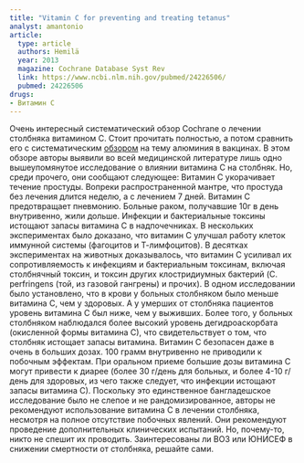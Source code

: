 ```yaml
---
title: "Vitamin C for preventing and treating tetanus"
analyst: amantonio
article:
  type: article
  authors: Hemilä
  year: 2013
  magazine: Cochrane Database Syst Rev
  link: https://www.ncbi.nlm.nih.gov/pubmed/24226506/
  pubmed: 24226506
drugs:
- Витамин C
---
```


Очень интересный систематический обзор Cochrane о лечении столбняка витамином С. Стоит прочитать полностью, а потом сравнить его с систематическим [обзором](https://www.ncbi.nlm.nih.gov/pubmed/14871632) на тему алюминия в вакцинах.
В этом обзоре авторы выявили во всей медицинской литературе лишь одно вышеупомянутое исследование о влиянии витамина С на столбняк.
Но, среди прочего, они сообщают следующее:
Витамин С укорачивает течение простуды. Вопреки распространенной мантре, что простуда без лечения длится неделю, а с лечением 7 дней.
Витамин С предотвращает пневмонию.
Больные раком, получавшие 10г в день внутривенно, жили дольше.
Инфекции и бактериальные токсины истощают запасы витамина С в надпочечниках. В нескольких экспериментах было доказано, что витамин С улучшал работу клеток иммунной системы (фагоцитов и Т-лимфоцитов).
В десятках экспериментах на животных доказывалось, что витамин С усиливал их сопротивляемость к инфекциям и бактериальным токсинам, включая столбнячный токсин, и токсин других клостридиумных бактерий (C. perfringens (той, из газовой гангрены) и прочих).
В одном исследовании было установлено, что в крови у больных столбняком было меньше витамина С, чем у здоровых. А у умерших от столбняка пациентов уровень витамина С был ниже, чем у выживших. Более того, у больных столбняком наблюдался более высокий уровень дегидроаскорбата (окисленной формы витамина С), что свидетельствует о том, что столбняк истощает запасы витамина.
Витамин С безопасен даже в очень в больших дозах. 100 грамм внутривенно не приводили к побочным эффектам. При оральном приеме большие дозы витамина С могут привести к диарее (более 30 г/день для больных, и более 4-10 г/день для здоровых, из чего также следует, что инфекции истощают запасы витамина С).
Поскольку это единственное бангладешское исследование было не слепое и не рандомизированное, авторы не рекомендуют использование витамина С в лечении столбняка, несмотря на полное отсутствие побочных явлений. Они рекомендуют проведение дополнительных клинических испытаний. Но, почему-то, никто не спешит их проводить. Заинтересованы ли ВОЗ или ЮНИСЕФ в снижении смертности от столбняка, решайте сами.
